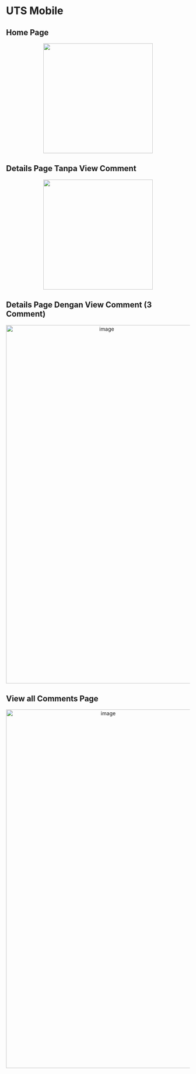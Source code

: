 # UTS Mobile

## Home Page
<div align="center">
  <img src="https://github.com/user-attachments/assets/7267cc4f-7750-4b8a-89d8-1f384856480b" width="300" />
</div>

## Details Page Tanpa View Comment
<div align="center">
  <img src="https://github.com/user-attachments/assets/7a6f85d2-4901-4ebc-9f22-8fc22342a350" width="300" />
</div>

## Details Page Dengan View Comment (3 Comment)
<div align="center">
  <img width="536" height="978" alt="image" src="https://github.com/user-attachments/assets/df47ab18-4a2d-41a3-a497-e989431c11cd" />
</div>

## View all Comments Page
<div align="center">
  <img width="544" height="979" alt="image" src="https://github.com/user-attachments/assets/6aab4494-d0af-4300-aafc-efb3014496f5" />
</div>
